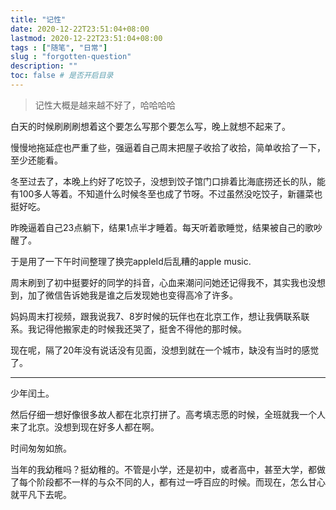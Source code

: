 ```yaml
---
title: "记性"
date: 2020-12-22T23:51:04+08:00
lastmod: 2020-12-22T23:51:04+08:00
tags : ["随笔", "日常"]
slug : "forgotten-question"
description: ""
toc: false # 是否开启目录
---
```


> 记性大概是越来越不好了，哈哈哈哈

白天的时候刷刷刷想着这个要怎么写那个要怎么写，晚上就想不起来了。

慢慢地拖延症也严重了些，强逼着自己周末把屋子收拾了收拾，简单收拾了一下，至少还能看。

冬至过去了，本晚上约好了吃饺子，没想到饺子馆门口排着比海底捞还长的队，能有100多人等着。不知道什么时候冬至也成了节呀。不过虽然没吃饺子，新疆菜也挺好吃。

昨晚逼着自己23点躺下，结果1点半才睡着。每天听着歌睡觉，结果被自己的歌吵醒了。

于是用了一下午时间整理了换完appleId后乱糟的apple music.

周末刷到了初中挺要好的同学的抖音，心血来潮问问她还记得我不，其实我也没想到，加了微信告诉她我是谁之后发现她也变得高冷了许多。

妈妈周末打视频，跟我说我7、8岁时候的玩伴也在北京工作，想让我俩联系联系。我记得他搬家走的时候我还哭了，挺舍不得他的那时候。

现在呢，隔了20年没有说话没有见面，没想到就在一个城市，缺没有当时的感觉了。

----
少年闰土。

然后仔细一想好像很多故人都在北京打拼了。高考填志愿的时候，全班就我一个人来了北京。没想到现在好多人都在啊。

时间匆匆如旅。

当年的我幼稚吗？挺幼稚的。不管是小学，还是初中，或者高中，甚至大学，都做了每个阶段都不一样的与众不同的人，都有过一呼百应的时候。而现在，怎么甘心就平凡下去呢。
